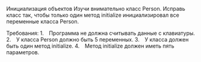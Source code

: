 Инициализация объектов
Изучи внимательно класс Person.
Исправь класс так, чтобы только один метод initialize инициализировал все переменные класса Person.


Требования:
1. Программа не должна считывать данные с клавиатуры.
2. У класса Person должно быть 5 переменных.
3. У класса должен быть один метод initialize.
4. Метод initialize должен иметь пять параметров.